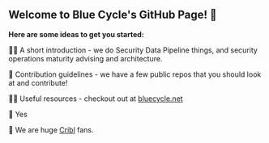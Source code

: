 ## Welcome to Blue Cycle's GitHub Page! 👋



**Here are some ideas to get you started:**

🙋‍♀️ A short introduction - we do Security Data Pipeline things, and security operations maturity advising and architecture.

🌈 Contribution guidelines - we have a few public repos that you should look at and contribute!

👩‍💻 Useful resources - checkout out at [bluecycle.net](https://www.bluecycle.net/)

🍿 Yes

🧙 We are huge [Cribl](https://cribl.io/) fans. 


